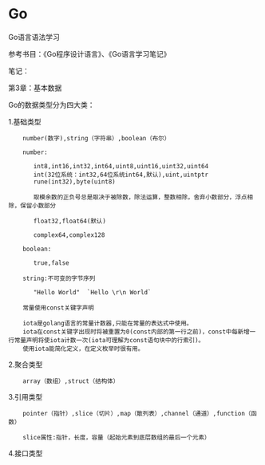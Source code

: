 # Go
Go语言语法学习

参考书目：《Go程序设计语言》、《Go语言学习笔记》


笔记：

第3章：基本数据

Go的数据类型分为四大类：

1.基础类型

        number(数字),string（字符串）,boolean（布尔）
        
        number:

           int8,int16,int32,int64,uint8,uint16,uint32,uint64
           int(32位系统：int32,64位系统int64,默认),uint,uintptr
           rune(int32),byte(uint8)
        
           取模余数的正负号总是取决于被除数，除法运算，整数相除，舍弃小数部分，浮点相除，保留小数部分
        
           float32,float64(默认)
           
           complex64,complex128
           
        boolean:
        
           true,false        
           
        string:不可变的字节序列
        
           "Hello World"  `Hello \r\n World` 
           
        常量使用const关键字声明
        
        iota是golang语言的常量计数器,只能在常量的表达式中使用。
        iota在const关键字出现时将被重置为0(const内部的第一行之前)，const中每新增一行常量声明将使iota计数一次(iota可理解为const语句块中的行索引)。
        使用iota能简化定义，在定义枚举时很有用。
        
  
2.聚合类型

        array（数组）,struct（结构体）

3.引用类型
      
        pointer（指针）,slice（切片）,map（散列表）,channel（通道）,function（函数）
        
        slice属性:指针，长度，容量（起始元素到底层数组的最后一个元素）

4.接口类型







